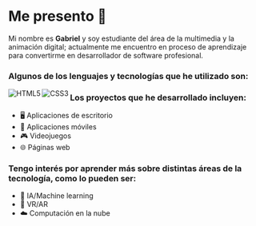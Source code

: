 # Me presento 👋

Mi nombre es **Gabriel** y soy estudiante del área de la multimedia y la animación digital; actualmente me encuentro en proceso de aprendizaje para convertirme en desarrollador de software profesional.

### Algunos de los lenguajes y tecnologías que he utilizado son:
<img align="left" src="https://img.shields.io/badge/-HTML5-E34F26?style=flat-square&logo=html5&logoColor=white" alt="HTML5">
<img align="left" src="https://img.shields.io/badge/-CSS3-1572B6?style=flat-square&logo=css3&logoColor=white" alt="CSS3">

### Los proyectos que he desarrollado incluyen:
- 🖥️ Aplicaciones de escritorio
- 📱 Aplicaciones móviles
- 🎮 Videojuegos
- 🌐 Páginas web

### Tengo interés por aprender más sobre distintas áreas de la tecnología, como lo pueden ser:
- 🤖 IA/Machine learning
- 🥽 VR/AR
- ☁️ Computación en la nube
